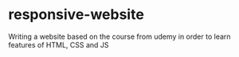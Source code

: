 # responsive-website
Writing a website based on the course from udemy in order to learn features of HTML, CSS and JS
